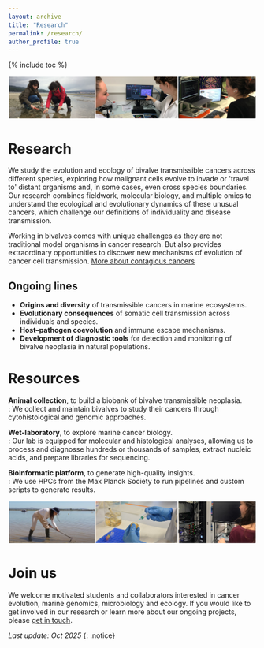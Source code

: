 ```yaml
---
layout: archive
title: "Research"
permalink: /research/
author_profile: true
---
```

<!---to comment---> 
{% include toc %}

<img src='/images/TiraFotos_research-1_AliciaLBruzos.png'>  

Research
=======
We study the evolution and ecology of bivalve transmissible cancers across different species, exploring how malignant cells evolve to invade or 'travel to' distant organisms and, in some cases, even cross species boundaries. Our research combines fieldwork, molecular biology, and multiple omics to understand the ecological and evolutionary dynamics of these unusual cancers, which challenge our definitions of individuality and disease transmission.  

Working in bivalves comes with unique challenges as they are not traditional model organisms in cancer research. But also provides extraordinary opportunities to discover new mechanisms of evolution of cancer cell transmission. [More about contagious cancers](https://albruzos.github.io/research-topic/)  

Ongoing lines
-------
- **Origins and diversity** of transmissible cancers in marine ecosystems.  
- **Evolutionary consequences** of somatic cell transmission across individuals and species.  
- **Host–pathogen coevolution** and immune escape mechanisms.  
- **Development of diagnostic tools** for detection and monitoring of bivalve neoplasia in natural populations.  

Resources
=======
**Animal collection**, to build a biobank of bivalve transmissible neoplasia.  
:   We collect and maintain bivalves to study their cancers through cytohistological and genomic approaches.

**Wet-laboratory**, to explore marine cancer biology.  
:   Our lab is equipped for molecular and histological analyses, allowing us to process and diagnosse hundreds or thousands of samples, extract nucleic acids, and prepare libraries for sequencing.

**Bioinformatic platform**, to generate high-quality insights.  
:   We use HPCs from the Max Planck Society to run pipelines and custom scripts to generate results.

<img src='/images/TiraFotos_research-2_AliciaLBruzos.png'>  

Join us
=======
We welcome motivated students and collaborators interested in cancer evolution, marine genomics, microbiology and ecology. If you would like to get involved in our research or learn more about our ongoing projects, please [get in touch](https://albruzos.github.io/contact).  

_Last update: Oct 2025_
{: .notice}

